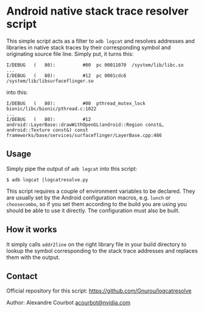 Android native stack trace resolver script
==========================================

This simple script acts as a filter to `adb logcat` and resolves addresses and
libraries in native stack traces by their corresponding symbol and originating
source file line. Simply put, it turns this:

    I/DEBUG   (   80):          #00  pc 00011070  /system/lib/libc.so
    ...
    I/DEBUG   (   80):          #12  pc 0001cdc6  /system/lib/libsurfaceflinger.so

into this:

    I/DEBUG   (   80):          #00  pthread_mutex_lock  bionic/libc/bionic/pthread.c:1022
    ...
    I/DEBUG   (   80):          #12  android::LayerBase::drawWithOpenGL(android::Region const&, android::Texture const&) const  frameworks/base/services/surfaceflinger/LayerBase.cpp:486

Usage
-----
Simply pipe the output of `adb logcat` into this script:

    $ adb logcat |logcatresolve.py

This script requires a couple of environment variables to be declared. They
are usually set by the Android configuration macros, e.g. `lunch` or
`choosecombo`, so if you set them according to the build you are using you
should be able to use it directly. The configuration must also be built.

How it works
------------
It simply calls `addr2line` on the right library file in your build directory
to lookup the symbol corresponding to the stack trace addresses and replaces
them with the output.

Contact
-------
Official repository for this script:
https://github.com/Gnurou/logcatresolve

Author:
Alexandre Courbot <acourbot@nvidia.com>
